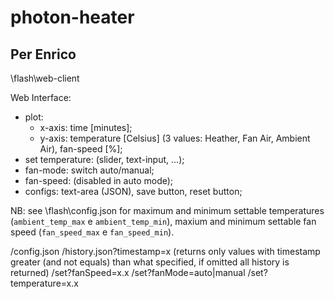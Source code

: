 # photon-heater

## Per Enrico

\flash\web-client

Web Interface:
- plot:
    * x-axis: time \[minutes\];
    * y-axis: temperature \[Celsius\] (3 values: Heather, Fan Air, Ambient Air), fan-speed \[%\];
- set temperature: (slider, text-input, ...);
- fan-mode: switch auto/manual;
- fan-speed: (disabled in auto mode);
- configs: text-area (JSON), save button, reset button;

NB: see \flash\config.json for maximum and minimum settable temperatures (```ambient_temp_max``` e ```ambient_temp_min```), maxium and minimum settable fan speed (```fan_speed_max``` e ```fan_speed_min```).

/config.json
/history.json?timestamp=x (returns only values with timestamp greater (and not equals) than what specified, if omitted all history is returned)
/set?fanSpeed=x.x
/set?fanMode=auto|manual
/set?temperature=x.x